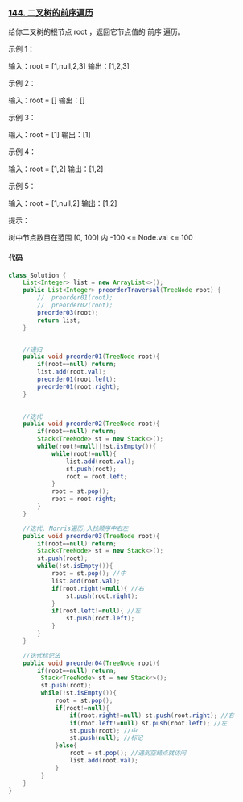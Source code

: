 ### [144. 二叉树的前序遍历](https://leetcode.cn/problems/binary-tree-preorder-traversal/)

给你二叉树的根节点 root ，返回它节点值的 前序 遍历。 

示例 1：

输入：root = [1,null,2,3]
输出：[1,2,3]

示例 2：

输入：root = []
输出：[]

示例 3：

输入：root = [1]
输出：[1]

示例 4：

输入：root = [1,2]
输出：[1,2]

示例 5：


输入：root = [1,null,2]
输出：[1,2]


提示：

树中节点数目在范围 [0, 100] 内
-100 <= Node.val <= 100

#### 代码

```java
class Solution {
    List<Integer> list = new ArrayList<>();
    public List<Integer> preorderTraversal(TreeNode root) {
        //  preorder01(root);
        //  preorder02(root);
        preorder03(root);
        return list;
    }


    //递归
    public void preorder01(TreeNode root){
        if(root==null) return;
        list.add(root.val);
        preorder01(root.left);
        preorder01(root.right);
    }    
    

    //迭代
    public void preorder02(TreeNode root){
        if(root==null) return;
        Stack<TreeNode> st = new Stack<>();
        while(root!=null||!st.isEmpty()){
            while(root!=null){
                list.add(root.val);
                st.push(root);
                root = root.left;
            }
            root = st.pop();
            root = root.right;
        }
    }

    //迭代, Morris遍历,入栈顺序中右左
    public void preorder03(TreeNode root){
        if(root==null) return;
        Stack<TreeNode> st = new Stack<>();
        st.push(root);
        while(!st.isEmpty()){
            root = st.pop(); //中
            list.add(root.val);
            if(root.right!=null){ //右
                st.push(root.right);
            }
            if(root.left!=null){ //左
                st.push(root.left);
            }
        }
    }

    //迭代标记法
    public void preorder04(TreeNode root){
        if(root==null) return;
         Stack<TreeNode> st = new Stack<>();
         st.push(root);
         while(!st.isEmpty()){
             root = st.pop();
             if(root!=null){
                 if(root.right!=null) st.push(root.right); //右
                 if(root.left!=null) st.push(root.left); //左
                 st.push(root); //中
                 st.push(null); //标记
             }else{
                 root = st.pop(); //遇到空结点就访问
                 list.add(root.val);
             }
         }
    }
}
```

